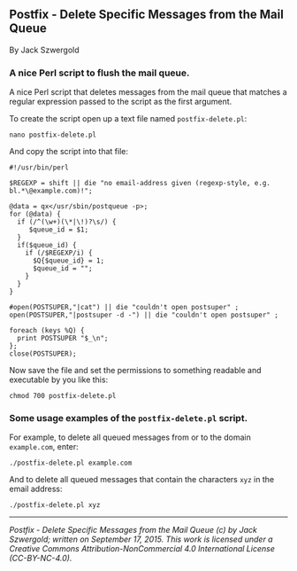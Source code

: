 ## Postfix - Delete Specific Messages from the Mail Queue

By Jack Szwergold

### A nice Perl script  to flush the mail queue. 

A nice Perl script that deletes messages from the mail queue that matches a regular expression passed to the script as the first argument.

To create the script open up a text file named `postfix-delete.pl`:

    nano postfix-delete.pl

And copy the script into that file:

	#!/usr/bin/perl
	 
	$REGEXP = shift || die "no email-address given (regexp-style, e.g. bl.*\@example.com)!";
	 
	@data = qx</usr/sbin/postqueue -p>;
	for (@data) {
	  if (/^(\w+)(\*|\!)?\s/) {
	     $queue_id = $1;
	  }
	  if($queue_id) {
	    if (/$REGEXP/i) {
	      $Q{$queue_id} = 1;
	      $queue_id = "";
	    }
	  }
	}
	 
	#open(POSTSUPER,"|cat") || die "couldn't open postsuper" ;
	open(POSTSUPER,"|postsuper -d -") || die "couldn't open postsuper" ;
	 
	foreach (keys %Q) {
	  print POSTSUPER "$_\n";
	};
	close(POSTSUPER);

Now save the file and set the permissions to something readable and executable by you like this:

	chmod 700 postfix-delete.pl

### Some usage examples of the `postfix-delete.pl` script.

For example, to delete all queued messages from or to the domain `example.com`, enter:

    ./postfix-delete.pl example.com

And to delete all queued messages that contain the characters `xyz` in the email address:

    ./postfix-delete.pl xyz

***

*Postfix - Delete Specific Messages from the Mail Queue (c) by Jack Szwergold; written on September 17, 2015. This work is licensed under a Creative Commons Attribution-NonCommercial 4.0 International License (CC-BY-NC-4.0).*